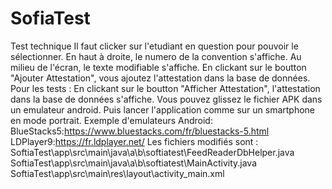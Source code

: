 # SofiaTest
Test technique
Il faut clicker sur l'etudiant en question pour pouvoir le sélectionner.
En haut à droite, le numero de la convention s'affiche.
Au milieu de l'écran, le texte modifiable s'affiche.
En clickant sur le boutton "Ajouter Attestation", vous ajoutez l'attestation dans la base de données.
Pour les tests : En clickant sur le boutton "Afficher Attestation", l'attestation dans la base de données s'affiche.
Vous pouvez glissez le fichier APK dans un emulateur android. Puis lancer l'application comme sur un smartphone en mode portrait.
Exemple d'emulateurs Android:
BlueStacks5:https://www.bluestacks.com/fr/bluestacks-5.html
LDPlayer9:https://fr.ldplayer.net/
Les fichiers modifiés sont : 
SoftiaTest\app\src\main\java\a\b\softiatest\FeedReaderDbHelper.java
SoftiaTest\app\src\main\java\a\b\softiatest\MainActivity.java
SoftiaTest\app\src\main\res\layout\activity_main.xml
